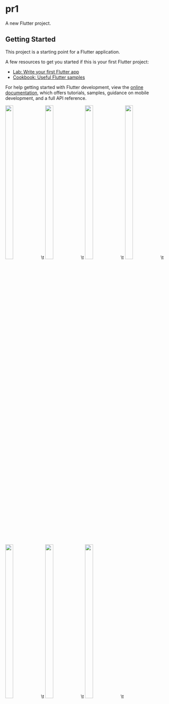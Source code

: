 # pr1

A new Flutter project.

## Getting Started

This project is a starting point for a Flutter application.

A few resources to get you started if this is your first Flutter project:

- [Lab: Write your first Flutter app](https://docs.flutter.dev/get-started/codelab)
- [Cookbook: Useful Flutter samples](https://docs.flutter.dev/cookbook)

For help getting started with Flutter development, view the
[online documentation](https://docs.flutter.dev/), which offers tutorials,
samples, guidance on mobile development, and a full API reference.
<p>
  <img src = "https://user-images.githubusercontent.com/114208599/218467591-a6bfdecc-834e-460d-9b26-bc84ed74ceb2.jpg" width=22% height=35%>\t
   <img src = "https://user-images.githubusercontent.com/114208599/218499784-210e7cc6-6869-479c-84fb-c1fffd597165.jpg" width=22% height=35%>\t
   <img src = "https://user-images.githubusercontent.com/114208599/218500664-a5c9dbf2-23bf-4a32-8529-d406a662d887.jpg" width=22% height=35%>\t
   <img src = "https://user-images.githubusercontent.com/114208599/218506031-449009da-96a2-44a5-89d5-e8a7cc7a358f.jpg" width=22% height=35%>\t
   <img src = "https://user-images.githubusercontent.com/114208599/218513381-02bbb993-4e0c-4a96-be27-39cee84a7dfe.jpg" width=22% height=35%>\t
   <img src = "https://user-images.githubusercontent.com/114208599/218526393-ba3fd595-59c2-4cbb-856b-b0a9f503d949.jpg" width=22% height=35%>\t
   <img src = "https://user-images.githubusercontent.com/114208599/218529078-12d7c93d-a543-4aa1-8034-453a368f3d46.jpg" width=22% height=35%>\t
</p>


